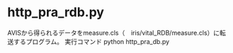 # http_pra_rdb.py
AVISから得られるデータをmeasure.cls（　iris/vital_RDB/measure.cls）に転送するプログラム。
実行コマンド
python http_pra_db.py
